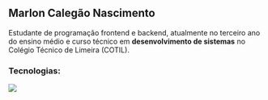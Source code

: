 ## Marlon Calegão Nascimento

Estudante de programação frontend e backend, atualmente no terceiro ano do ensino médio e curso técnico em **desenvolvimento de sistemas** no Colégio Técnico de Limeira (COTIL).

### Tecnologias:
<img src="https://cdn.jsdelivr.net/gh/devicons/devicon@latest/icons/html5/html5-original-wordmark.svg" />
